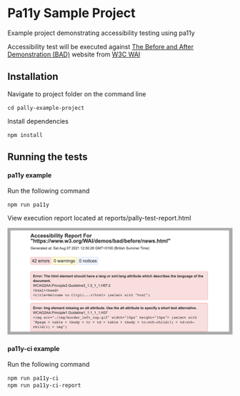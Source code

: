 # Pa11y Sample Project

Example project demonstrating accessibility testing using pa11y

Accessibility test will be executed against [The Before and After Demonstration (BAD)](https://www.w3.org/WAI/demos/bad/Overview.html)  website from [W3C WAI](https://www.w3.org/WAI/)

## Installation

Navigate to project folder on the command line
    
    cd pally-example-project

Install dependencies

    npm install 
## Running the tests
#### pa11y example
Run the following command

    npm run pa11y 

View execution report located at reports/pally-test-report.html


![](docs/pa11y-report-example.png)
#### pa11y-ci example
Run the following command

    npm run pa11y-ci
    npm run pa11y-ci-report
